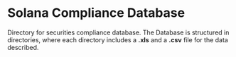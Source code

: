 # Solana Compliance Database

Directory for securities compliance database. The Database is structured in directories, where each directory includes a __.xls__ and a __.csv__ file for the data described.
